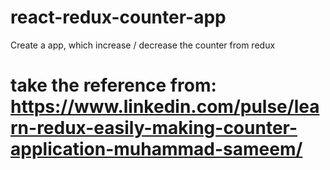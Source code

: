 # react-redux-counter-app
Create a app, which increase / decrease the counter from redux

# take the reference from: https://www.linkedin.com/pulse/learn-redux-easily-making-counter-application-muhammad-sameem/
